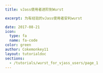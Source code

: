 ```yaml
---
title: vJass使用者进阶到Wurst

excerpt: 为有经验的vJass使用者安利wurst

date: 2017-08-21
icon:
  type: fa
  name: fa-code
color: green
author: Cokemonkey11
layout: tutorialdoc
sections:
  - /tutorials/wurst_for_vjass_users/page_1
---
```

